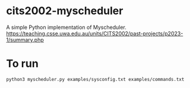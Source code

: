 # cits2002-myscheduler
A simple Python implementation of Myscheduler. https://teaching.csse.uwa.edu.au/units/CITS2002/past-projects/p2023-1/summary.php

# To run
```bash
python3 myscheduler.py examples/sysconfig.txt examples/commands.txt
```
